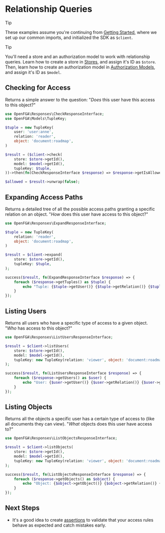 # Relationship Queries

> [!TIP]
> These examples assume you're continuing from [Getting Started](/docs/GettingStarted.md), where we set up our common imports, and initialized the SDK as `$client`.

> [!TIP]
> You'll need a store and an authorization model to work with relationship queries. Learn how to create a store in [Stores](/docs/Stores.md), and assign it's ID as `$store`. Then, learn how to create an authorization model in [Authorization Models](/docs/AuthorizationModels.md), and assign it's ID as `$model`.

## Checking for Access

Returns a simple answer to the question: "_Does_ this user have this access to this object?"

```php
use OpenFGA\Responses\CheckResponseInterface;
use OpenFGA\Models\TupleKey;

$tuple = new TupleKey(
    user: 'user:anne',
    relation: 'reader',
    object: 'document:roadmap',
)

$result = ($client->check(
    store: $store->getId(),
    model: $model->getId(),
    tupleKey: $tuple,
))->then(fn(CheckResponseInterface $response) => $response->getIsAllowed());

$allowed = $result->unwrap(false);
```

## Expanding Access Paths

Returns a detailed tree of all the possible access paths granting a specific relation on an object. "_How_ does this user have access to this object?"

```php
use OpenFGA\Responses\ExpandResponseInterface;

$tuple = new TupleKey(
    relation: 'reader',
    object: 'document:roadmap',
)

$result = $client->expand(
    store: $store->getId(),
    tupleKey: $tuple,
);

success($result, fn(ExpandResponseInterface $response) => {
    foreach ($response->getTuples() as $tuple) {
        echo "Tuple: {$tuple->getUser()} {$tuple->getRelation()} {$tuple->getObject()}\n";
    }
});
```

## Listing Users

Returns all users who have a specific type of access to a given object. "_Who_ has access to this object?"

```php
use OpenFGA\Responses\ListUsersResponseInterface;

$result = $client->listUsers(
    store: $store->getId(),
    model: $model->getId(),
    tupleKey: new TupleKey(relation: 'viewer', object: 'document:roadmap'),
);

success($result, fn(ListUsersResponseInterface $response) => {
    foreach ($response->getUsers() as $user) {
        echo "User: {$user->getUser()} {$user->getRelation()} {$user->getObject()}\n";
    }
});
```

## Listing Objects

Returns all the objects a specific user has a certain type of access to (like all documents they can view). "_What_ objects does this user have access to?"

```php
use OpenFGA\Responses\ListObjectsResponseInterface;

$result = $client->listObjects(
    store: $store->getId(),
    model: $model->getId(),
    tupleKey: new TupleKey(relation: 'viewer', object: 'document:roadmap'),
);

success($result, fn(ListObjectsResponseInterface $response) => {
    foreach ($response->getObjects() as $object) {
        echo "Object: {$object->getObject()} {$object->getRelation()} {$object->getUser()}\n";
    }
});
```

## Next Steps

- It's a good idea to create [assertions](/docs/Assertions.md) to validate that your access rules behave as expected and catch mistakes early.
